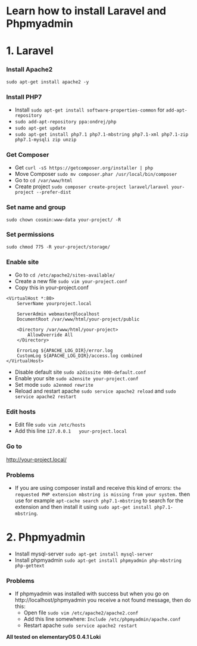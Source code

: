 # Learn how to install Laravel and Phpmyadmin

# 1. Laravel

### Install Apache2
``sudo apt-get install apache2 -y``

### Install PHP7
- Install ``sudo apt-get install software-properties-common`` for ``add-apt-repository``
- ``sudo add-apt-repository ppa:ondrej/php``
- ``sudo apt-get update``
- ``sudo apt-get install php7.1 php7.1-mbstring php7.1-xml php7.1-zip php7.1-mysqli zip unzip``

### Get Composer
- Get 
``curl -sS https://getcomposer.org/installer | php``
- Move Composer
``sudo mv composer.phar /usr/local/bin/composer``
- Go to 
``cd /var/www/html``
- Create project
``sudo composer create-project laravel/laravel your-project --prefer-dist``

### Set name and group
``sudo chown cosmin:www-data your-project/ -R``

### Set permissions
``sudo chmod 775 -R your-project/storage/``

### Enable site
- Go to 
``cd /etc/apache2/sites-available/``
- Create a new file 
``sudo vim your-project.conf``
- Copy this in your-project.conf
```
<VirtualHost *:80>
    ServerName yourproject.local

    ServerAdmin webmaster@localhost
    DocumentRoot /var/www/html/your-project/public

    <Directory /var/www/html/your-project>
        AllowOverride All
    </Directory>

    ErrorLog ${APACHE_LOG_DIR}/error.log
    CustomLog ${APACHE_LOG_DIR}/access.log combined
</VirtualHost>
```
- Disable default site ``sudo a2dissite 000-default.conf``
- Enable your site ``sudo a2ensite your-project.conf``
- Set mode ``sudo a2enmod rewrite``
- Reload and restart apache ``sudo service apache2 reload`` and ``sudo service apache2 restart``

### Edit hosts
- Edit file ``sudo vim /etc/hosts``
- Add this line	``127.0.0.1   your-project.local``

### Go to
http://your-project.local/


### Problems

- If you are using composer install and receive this kind of errors: ``the requested PHP extension mbstring is missing from your system.`` then use for example ``apt-cache search php7.1-mbstring`` to search for the extension and then install it using ``sudo apt-get install php7.1-mbstring``.

# 2. Phpmyadmin

- Install mysql-server
``sudo apt-get install mysql-server``
- Install phpmyadmin
``sudo apt-get install phpmyadmin php-mbstring php-gettext``

### Problems

- If phpmyadmin was installed with success but when you go on http://localhost/phpmyadmin you receive a not found message, then do this:
    - Open file 
    ``sudo vim /etc/apache2/apache2.conf``
    - Add this line somewhere:
    ``Include /etc/phpmyadmin/apache.conf``
    - Restart apache
    ``sudo service apache2 restart``

**All tested on elementaryOS 0.4.1 Loki**

